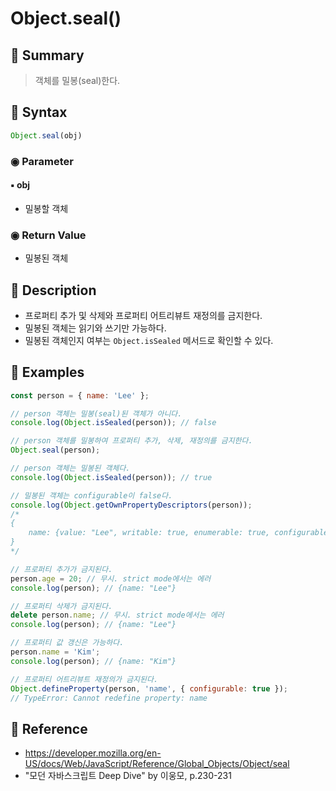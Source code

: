# Object.seal()
## 📌 Summary
> 객체를 밀봉(seal)한다.
## 📌 Syntax
```js
Object.seal(obj)
```
### ◉ Parameter
#### ▪︎ obj
- 밀봉할 객체
### ◉ Return Value
- 밀봉된 객체
## 📌 Description
- 프로퍼티 추가 및 삭제와 프로퍼티 어트리뷰트 재정의를 금지한다.
- 밀봉된 객체는 읽기와 쓰기만 가능하다.
- 밀봉된 객체인지 여부는 `Object.isSealed` 메서드로 확인할 수 있다.
## 📌 Examples
```js
const person = { name: 'Lee' };

// person 객체는 밀봉(seal)된 객체가 아니다.
console.log(Object.isSealed(person)); // false

// person 객체를 밀봉하여 프로퍼티 추가, 삭제, 재정의를 금지한다.
Object.seal(person);

// person 객체는 밀봉된 객체다.
console.log(Object.isSealed(person)); // true

// 밀봉된 객체는 configurable이 false다.
console.log(Object.getOwnPropertyDescriptors(person));
/*
{
	name: {value: "Lee", writable: true, enumerable: true, configurable: false},
}
*/

// 프로퍼티 추가가 금지된다.
person.age = 20; // 무시. strict mode에서는 에러
console.log(person); // {name: "Lee"}

// 프로퍼티 삭제가 금지된다.
delete person.name; // 무시. strict mode에서는 에러
console.log(person); // {name: "Lee"}

// 프로퍼티 값 갱신은 가능하다.
person.name = 'Kim';
console.log(person); // {name: "Kim"}

// 프로퍼티 어트리뷰트 재정의가 금지된다.
Object.defineProperty(person, 'name', { configurable: true });
// TypeError: Cannot redefine property: name
```
## 📌 Reference
- https://developer.mozilla.org/en-US/docs/Web/JavaScript/Reference/Global_Objects/Object/seal
- "모던 자바스크립트 Deep Dive" by 이웅모, p.230-231